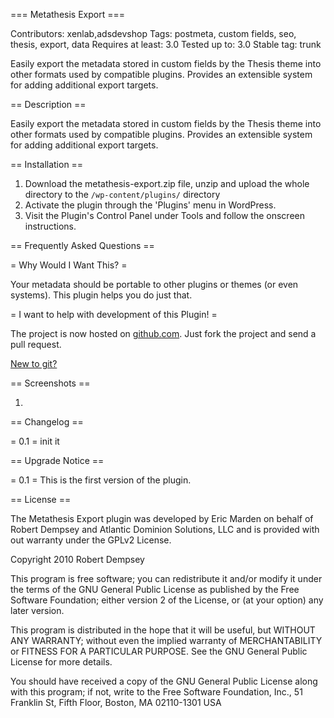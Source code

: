 === Metathesis Export ===

Contributors: xenlab,adsdevshop
Tags: postmeta, custom fields, seo, thesis, export, data
Requires at least: 3.0
Tested up to: 3.0
Stable tag: trunk
 
Easily export the metadata stored in custom fields by the Thesis theme into other formats used by compatible plugins. Provides an extensible system for adding additional export targets.

== Description ==

Easily export the metadata stored in custom fields by the Thesis theme into other formats used by compatible plugins. Provides an extensible system for adding additional export targets.

== Installation ==

1. Download the metathesis-export.zip file, unzip and upload the whole directory to the `/wp-content/plugins/` directory
1. Activate the plugin through the 'Plugins' menu in WordPress.
1. Visit the Plugin's Control Panel under Tools and follow the onscreen instructions.

== Frequently Asked Questions ==

= Why Would I Want This? =

Your metadata should be portable to other plugins or themes (or even systems). This plugin helps you do just that.

= I want to help with development of this Plugin! =

The project is now hosted on [github.com](http://github.com/ads/Metathesis-Export). Just fork the project and send a pull request.

[New to git?](http://delicious.com/ericmarden/git)

== Screenshots ==

1.

== Changelog ==

= 0.1 =
init it

== Upgrade Notice ==

= 0.1 =
This is the first version of the plugin.

== License ==

The Metathesis Export plugin was developed by Eric Marden on behalf of Robert Dempsey and Atlantic Dominion Solutions, LLC and is provided with out warranty under the GPLv2 License.

Copyright 2010 Robert Dempsey

This program is free software; you can redistribute it and/or modify it under the terms of the GNU General Public License as published by the Free Software Foundation; either version 2 of the License, or (at your option) any later version.

This program is distributed in the hope that it will be useful, but WITHOUT ANY WARRANTY; without even the implied warranty of MERCHANTABILITY or FITNESS FOR A PARTICULAR PURPOSE.  See the GNU General Public License for more details.

You should have received a copy of the GNU General Public License along with this program; if not, write to the Free Software Foundation, Inc., 51 Franklin St, Fifth Floor, Boston, MA  02110-1301  USA